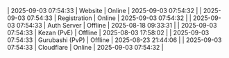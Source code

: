 | 2025-09-03 07:54:33 | Website | Online | 2025-09-03 07:54:32 |
| 2025-09-03 07:54:33 | Registration | Online | 2025-09-03 07:54:32 |
| 2025-09-03 07:54:33 | Auth Server | Offline | 2025-08-18 09:33:31 |
| 2025-09-03 07:54:33 | Kezan (PvE) | Offline | 2025-08-03 17:58:02 |
| 2025-09-03 07:54:33 | Gurubashi (PvP) | Offline | 2025-08-23 21:44:06 |
| 2025-09-03 07:54:33 | Cloudflare | Online | 2025-09-03 07:54:32 |
